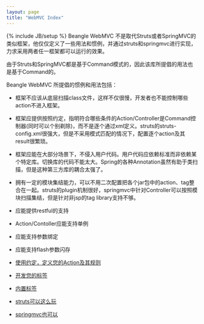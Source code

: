 ```yaml
---
layout: page
title: "WebMVC Index"
---
```

{% include JB/setup %}
Beangle WebMVC 不是取代Struts或者SpringMVC的类似框架，他仅仅定义了一些用法和惯例，并通过struts和springmvc进行实现，力求采用两者任一框架都可以运行的效果。 

由于Struts和SpringMVC都是基于Command模式的，因此该库所提倡的用法也是基于Command的。

Beangle WebMVC 所提倡的惯例和用法包括：

* 框架不应该从底层扫描class文件，这样不仅很慢，开发者也不能控制哪些action不进入框架。
* 框架应提供按照约定，指明符合哪些条件的Action/Controller是Command控制器(同时可以个别剃除)，而不是逐个通过xml定义。struts的struts-config.xml很强大，但是不采用模式匹配的情况下，配置逐个action及其result很繁琐。
* 框架应能在大部分场景下，不侵入用户代码。用户代码应依赖标准而非依赖某个特定库。切换库的代码不能太大。Spring的各种Annotation虽然有助于类扫描，但是这种第三方库的耦合太强了。
* 拥有一定的模块集结能力，可以不用二次配置把各个jar包中的action、tag整合在一起。struts的plugin机制很好，springmvc中针对Controller可以按照模块扫描集结，但是针对非jsp的tag library支持不够。
* 应能提供restful的支持
* Action/Contoller应能支持单例
* 应能支持参数绑定
* 应能支持flash参数闪存

* [使用约定，定义您的Action及其规则](/webmvc/usage.html)
* [开发您的标签](/webmvc/tag-model.html)
* [内置标签](/webmvc/tags.html)
* [struts可以这么玩](/webmvc/struts2.html)
* [springmvc也可以](/webmvc/springmvc.html)
